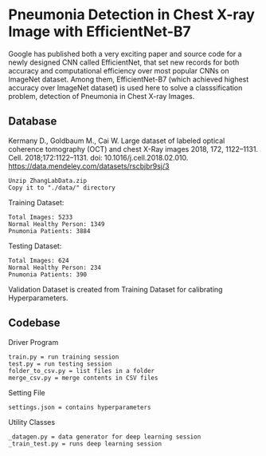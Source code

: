 # Pneumonia Detection in Chest X-ray Image with EfficientNet-B7
Google has published both a very exciting paper and source code for a newly designed CNN called EfficientNet, that set new records for both accuracy and computational efficiency over most popular CNNs on ImageNet dataset. Among them, EfficientNet-B7 (which achieved highest accuracy over ImageNet dataset) is used here to solve a classsification problem, detection of Pneumonia in Chest X-ray Images. <br />

## Database
Kermany D., Goldbaum M., Cai W. Large dataset of labeled optical coherence tomography (OCT) and chest X-Ray images 2018, 172, 1122–1131. Cell. 2018;172:1122–1131. doi: 10.1016/j.cell.2018.02.010.
https://data.mendeley.com/datasets/rscbjbr9sj/3 <br />
```
Unzip ZhangLabData.zip
Copy it to "./data/" directory
```
Training Dataset:
```
Total Images: 5233
Normal Healthy Person: 1349
Pnumonia Patients: 3884
```
Testing Dataset:
```
Total Images: 624
Normal Healthy Person: 234
Pnumonia Patients: 390
```
Validation Dataset is created from Training Dataset for calibrating Hyperparameters.

## Codebase
Driver Program
```
train.py = run training session
test.py = run testing session
folder_to_csv.py = list files in a folder
merge_csv.py = merge contents in CSV files
```
Setting File
```
settings.json = contains hyperparameters
```
Utility Classes
```
_datagen.py = data generator for deep learning session
_train_test.py = runs deep learning session

```
